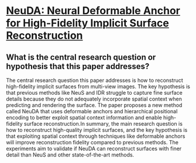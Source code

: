 # [NeuDA: Neural Deformable Anchor for High-Fidelity Implicit Surface   Reconstruction](https://arxiv.org/abs/2303.02375)

## What is the central research question or hypothesis that this paper addresses?

The central research question this paper addresses is how to reconstruct high-fidelity implicit surfaces from multi-view images. The key hypothesis is that previous methods like NeuS and IDR struggle to capture fine surface details because they do not adequately incorporate spatial context when predicting and rendering the surface. The paper proposes a new method called NeuDA that uses deformable anchors and hierarchical positional encoding to better exploit spatial context information and enable high-fidelity surface reconstruction.In summary, the main research question is how to reconstruct high-quality implicit surfaces, and the key hypothesis is that exploiting spatial context through techniques like deformable anchors will improve reconstruction fidelity compared to previous methods. The experiments aim to validate if NeuDA can reconstruct surfaces with finer detail than NeuS and other state-of-the-art methods.
